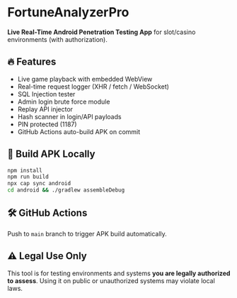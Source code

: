 # FortuneAnalyzerPro

**Live Real-Time Android Penetration Testing App** for slot/casino environments (with authorization).

## 🔥 Features
- Live game playback with embedded WebView
- Real-time request logger (XHR / fetch / WebSocket)
- SQL Injection tester
- Admin login brute force module
- Replay API injector
- Hash scanner in login/API payloads
- PIN protected (1187)
- GitHub Actions auto-build APK on commit

## 🚀 Build APK Locally
```bash
npm install
npm run build
npx cap sync android
cd android && ./gradlew assembleDebug
```

## 🛠️ GitHub Actions
Push to `main` branch to trigger APK build automatically.

## ⚠️ Legal Use Only
This tool is for testing environments and systems **you are legally authorized to assess**.
Using it on public or unauthorized systems may violate local laws.